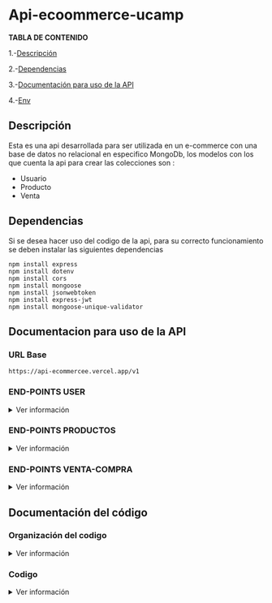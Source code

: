 # Api-ecoommerce-ucamp

**TABLA DE CONTENIDO**

1.-[Descripción](#Descripción)

2.-[Dependencias](#Dependencias)

3.-[Documentación para uso de la API](#Documentacion-para-uso-de-la-api)

4.-[Env](#.env)

## Descripción
Esta es una api desarrollada para ser utilizada en un e-commerce con una base de datos no relacional en especifico MongoDb, los modelos con los que cuenta la api para crear las colecciones son :
- Usuario
- Producto
- Venta

## Dependencias
Si se desea hacer uso del codigo de la api, para su correcto funcionamiento se deben instalar las siguientes dependencias 

    npm install express 
    npm install dotenv
    npm install cors
    npm install mongoose  
    npm install jsonwebtoken
    npm install express-jwt
    npm install mongoose-unique-validator

## Documentacion para uso de la API
### URL Base
`https://api-ecommercee.vercel.app/v1`


### **END-POINTS USER**

<details>
	
  <summary>Ver información</summary>
	
---
#### Registro de usuarios
> Este recurso permite crear un nuevo usuario 
<details>
  <summary>Ver información</summary>
	
###### End point
```http
  POST /user/
```

###### Body Request
```json
Formato Json
{
	"name": "Frank",
	"surname": "Aveiga",
	"mail": "prueba@prueba.com",
	"city":"Guayaquil",
	"age": 29,
	"password":"contrasena",
	"img": "url"
}
```
###### Response
```javascript
{
    "mensaje": "Usuario Creado",
    "detalles": {
        "idUser": "635cd92b96e01a1c9db455c1",
        "type": "customer",
        "token": "eyJhbGciOiJIUzI1NiIsInR5cCI6IkpXVCJ9.eyJpZFVzZXIiOiI2MzVjZDkyYjk2ZTAxYTFjOWRiNDU1YzEiLCJ0eXBlIjoiY3VzdG9tZXIiLCJpYXQiOjE2NjcwMjkyOTN9.c7WNCjOeOmOWMxusie7zR18LLvo5nTm1s6eXirLC81c"
    }
}
```
</details>
	
---
#### Login de usuario
> Este recurso permite logear al usuario generando un token de autorización
<details>
  <summary>Ver información</summary>
	
###### End point
```http
  POST /user/login
```

###### Body Request
```json
Formato Json
{
	"mail": "prueba@prueba.com",
	"password":"contrasena"
}
```

###### Response
```javascript
{
    "mensaje": "Login correcto",
    "detalles": "eyJhbGciOiJIUzI1NiIsInR5cCI6IkpXVCJ9.eyJpZFVzZXIiOiI2MzVjZDkyYjk2ZTAxYTFjOWRiNDU1YzEiLCJ0eXBlIjoiY3VzdG9tZXIiLCJpYXQiOjE2NjcwMjk0ODF9.ZHq7vv26JHaIltYTU45JnOrPfUNGhiYRUIatKFnvSPU"
}
```
</details>

---
#### Obtener todos los usuarios
> Este recurso devuelve los datos de los usuarios. **Solo podras usar esta ruta cuando este estes logeado como administrador** 
<details>
  <summary>Ver información</summary>
	
###### End point	
```http
  GET /user/getAll
```

###### Header Request
| KEY  |VALUE   |
| ------------ | ------------ |
| Authorization| Bearer (token de admin)  |

###### Response
```javascript
"mensaje": "Usuarios encontrados",
    "detalles": [
        {
             "_id": "635cd92b96e01a1c9db455c1",
            "name": "Frank",
            "mail": "prueba@prueba.com",
            "age": 29,
            "type": "customer",
            "img": "url"
        },
        {
            "_id": "635cd92b96e01a1c9db455c1",
            "name": "Frank",
            "mail": "prueba@prueba.com",
            "age": 29,
            "type": "customer",
            "img": "url"
        }
    ]
}
```
</details>	
	
---
	
	
#### Obtener los datos del usuario logeado
> Este recurso devuelve los datos del usuario logead. **Solo podras usar esta ruta cuando estes logeado ya que tendras el token de login** 

<details>
  <summary>Ver información</summary>

###### End point
```http
  -POST /user/
```



###### Header Request
| KEY  |VALUE   |
| ------------ | ------------ |
| Authorization| Bearer (token)  |

###### Response
```javascript
"mensaje": "Usuarios encontrados",
    "detalles": [
        {
             "_id": "635cd92b96e01a1c9db455c1",
            "name": "Frank",
            "mail": "prueba@prueba.com",
            "age": 29,
            "type": "customer",
            "img": "url"
        }
    ]
}
```
</details>

---
	
#### Obtener los datos de un usuario a través de uno de sus atributos 
> Este recurso devuelve los datos de los usuarios que cumplan con los parametros a travez del body. **Solo podras usar esta ruta cuando estes logeado como administrador** 
	
<details>
 <summary>Ver información</summary>
	
###### End point
	
```http
  GET /user/filtrar
```


###### Header Request
| KEY  |VALUE   |
| ------------ | ------------ |
| Authorization| Bearer (token de administrador)  |

###### Body Request (puedes buscar con cualquier atributo en esta ocación lo haremos con la edad)
```json
Formato Json
{
	"age": 29,
}
```

###### Response
```javascript
"mensaje": "Usuarios encontrados",
    "detalles": [
        {
             "_id": "635cd92b96e01a1c9db455c1",
            "name": "Frank",
            "mail": "prueba@prueba.com",
            "age": 29,
            "type": "customer",
            "img": "url"
        },
         {
             "_id": "635cd92b96e0qwe4rqwerr4",
            "name": "Frank",
            "mail": "prueba@prueba.com",
            "age": 29,
            "type": "customer",
            "img": "url"
        }
    ]
}
```
</details>
	
---
	
#### Obtener los de un usuario a través de un ID 
> Este recurso devuelve los datos de un usuario buscado por su ID pasado a través de params. **Solo podras usar esta ruta cuando estes logeado como administrador** 

<details>
 <summary>Ver información</summary>
	
###### End point
```http
  GET /user/:id
  Ejemplo /user/635cd92b96e01a1c9db455c1    
```

######  Params
| KEY  |VALUE   |
| ------------ | ------------ |
| | 635cd92b96e01a1c9db455c1    |



###### Response
```javascript
"mensaje": "Usuarios encontrados",
    "detalles": [
        {
             "_id": "635cd92b96e01a1c9db455c1",
              "name": "Frank",
              "surname": "Aveiga",
              "mail": "prueba@prueba.com",
              "city": "Guayaquil",
              "age": 29,
              "type": "customer",
              "img": "url",
              "salt": "aa870aaeb1bfd6c62419180d0a6802d5",
              "password": "d7b242e696",
        }
    ]
}
```

</details>
	
---

#### Actualizar la información de los usuarios encontradoa travez del ID de usuario
> Este recurso busca un usuario a travez en un id pasado por parametro y actualiza los valores pasados por el body. **Solo podras usar esta ruta cuando estes logeado como administrador ya que tendras el token de admin** 

<details>
  <summary>Ver información</summary>

###### End point
```http
  -PUT /user/:ID
```

###### Header Request
| KEY  |VALUE   |
| ------------ | ------------ |
| Authorization| Bearer (token de administrador)  |

######  Params
| KEY  |VALUE   |
| ------------ | ------------ |
| | 635cd92b96e01a1c9db455c1    |

###### Body Request
```json
Formato Json
{
	"name": "Dario",
	"surname": "Dueñas"
}
```


###### Response
```javascript
{
    "mensaje": "Usuario actualizado",
    "detalles": {
        "_id": "635cd92b96e01a1c9db455c1",
        "name": "Dario",
        "surname": "Dueñas",
        "mail": "prueba@prueba.com",
        "city": "Guayaquil",
        "age": 29,
        "type": "customer",
        "img": "url",
    }
}
```
</details>

---

#### Elimina un usuario por el Id del usuario
> Este recurso elimina un usuario buscandolo por el ID pasado por parametro. **Solo podras usar esta ruta cuando estes logeado como administrador ya que tendras el token de admin** 

<details>
  <summary>Ver información</summary>

###### End point
```http
  DELETE /user/delete/:id
  Ejemplo  /user/delete/635cd92b96e01a1c9db455c1
```

###### Header Request
| KEY  |VALUE   |
| ------------ | ------------ |
| Authorization| Bearer (token de administrador)  |

######  Params
| KEY  |VALUE   |
| ------------ | ------------ |
| | 635cd92b96e01a1c9db455c1    |



###### Response
```javascript
{
    "mensaje": "Usuario eliminado",
    "detalles": {
        "_id": "635cd92b96e01a1c9db455c1",
        "name": "Dario",
        "surname": "Dueñas",
        "mail": "prueba@prueba.com",
        "city": "Guayaquil",
        "age": 29,
        "type": "customer",
        "img": "url",
    }
}
```


</details>

---

#### Eliminar usuarios a travez de una busqueda de sus propiedades
> Este recurso elimina los usuario que tengan la propiedad que se pasa por el body **Solo podras usar esta ruta cuando estes logeado como administrador ya que tendras el token de admin** 

<details>
  <summary>Ver información</summary>

###### End point
```http
   DELETE /user/
```

###### Header Request
| KEY  |VALUE   |
| ------------ | ------------ |
| Authorization| Bearer (token de administrador)  |



###### Body Request
```json
Formato Json
{
	"age": 29
}
```


###### Response
```javascript
{
    "mensaje": "Usuarios eliminados",
    "detalles": {
        "acknowledged": true,
        "deletedCount": 2
    }
}
```
</details>

---


</details>

</details>



### **END-POINTS PRODUCTOS**

<details>
	
  <summary>Ver información</summary>
  
  ---
#### Registro de nuevo producto
> Este recurso permite crear un nuevo producto,**Solo podras usar esta ruta cuando tengas un token de admin** 
<details>
  <summary>Ver información</summary>
	
###### End point
```http
  POST /product/
```

###### Header Request
| KEY  |VALUE   |
| ------------ | ------------ |
| Authorization| Bearer (token de administrador)  |

###### Body Request
```json
Formato Json
{
	"name": "Producto 1",
	"description": "Aqui escribir una descripción",
	"img": "url",
	"price": 200,
	"age": 29,

}
```
###### Response
```javascript
{
    "mensaje": "Producto creado",
    "detalles": {
        "name": "Producto 1",
        "description": "Aqui escribir una descripción",
        "img": "url",
        "price": 200,
        "uploader": {
            "_id": "635da9cd93c3906e28f08a27",
            "name": "Frank"
        },
        "_id": "635daa1293c3906e28f08a2e",
        "__v": 0
    }
}
```
</details>

---

#### Ver todos los productos creados
> Este recurso permite visualizar todos los productos que han sido creados,**Solo podras usar esta ruta cuando tengas un token de admin** 
<details>
  <summary>Ver información</summary>
	
###### End point
```http
  GET /product/getAll
```

###### Header Request
| KEY  |VALUE   |
| ------------ | ------------ |
| Authorization| Bearer (token de administrador)  |



###### Response
```javascript
{
    "mensaje": "Productos encontrados",
    "detalles": [
        {
            "_id": "635c150ac715677c436d6aa8",
            "name": "Iphoneee",
            "description": "telefono",
            "img": "url",
            "price": 1500,
            "uploader": {
                "_id": "635bf75b4e96275e9ddc01c7"
            },
            "__v": 0
        },
        {
            "_id": "635c8d1c3d5d7101e62c04e4",
            "name": "Iphoneee",
            "description": "telefono",
            "img": "url",
            "price": 1500,
            "uploader": {
                "_id": "635bf75b4e96275e9ddc01c7"
            },
            "__v": 0
        },
        {
            "_id": "635daa1293c3906e28f08a2e",
            "name": "Producto 1",
            "description": "Aqui escribir una descripción",
            "img": "url",
            "price": 200,
            "uploader": {
                "_id": "635da9cd93c3906e28f08a27"
            },
            "__v": 0
        }
    ]
}
```
</details>

---

#### Ver los productos que el usuario logeado he creado
> Este recurso permite visualizar todos los productos que el administrador logeado ha creado,**Solo podras usar esta ruta cuando tengas un token de admin** 
<details>
  <summary>Ver información</summary>
	
###### End point
```http
  GET /product/misPeliculas
```

###### Header Request
| KEY  |VALUE   |
| ------------ | ------------ |
| Authorization| Bearer (token de administrador)  |



###### Response
```javascript
{
    "mensaje": "Productos encontradas",
    "detalles": [
        {
            "_id": "635c150ac715677c436d6aa8",
            "name": "Iphoneee",
            "description": "telefono",
            "img": url",
            "price": 1500,
            "uploader": {
                "_id": "635bf75b4e96275e9ddc01c7"
            },
            "__v": 0
        },
        {
            "_id": "635c8d1c3d5d7101e62c04e4",
            "name": "Iphoneee",
            "description": "telefono",
            "img": "url",
            "price": 1500,
            "uploader": {
                "_id": "635bf75b4e96275e9ddc01c7"
            },
            "__v": 0
        }
    ]
}
```
</details>

---

#### Actualizar un producto por el id
> Este recurso permite eliminar un producto pasandole el id como referncia de que producto eliminar,**Solo podras usar esta ruta cuando tengas un token de admin** 
<details>
  <summary>Ver información</summary>
	
###### End point
```http
  PUT /product/
```

###### Header Request
| KEY  |VALUE   |
| ------------ | ------------ |
| Authorization| Bearer (token de administrador)  |

###### Body Request
```json
Formato Json
{
	"name": "Celular"
}
```


###### Response
```javascript
{
    "mensaje": "Producto actualizado",
    "detalles": {
        "_id": "635c8d1c3d5d7101e62c04e4",
        "name": "Celular",
        "description": "telefono",
        "img": "URL",
        "price": 1500,
        "uploader": {
            "_id": "635bf75b4e96275e9ddc01c7"
        },
        "__v": 0
    }
}
```
</details>

---

#### Eliminar un producto por id
> Este recurso permite eliminar un producto pasandole el id como referncia de que producto eliminar,**Solo podras usar esta ruta cuando tengas un token de admin** 
<details>
  <summary>Ver información</summary>
	
###### End point
```http
  DELETE /product/
```

###### Header Request
| KEY  |VALUE   |
| ------------ | ------------ |
| Authorization| Bearer (token de administrador)  |



###### Response
```javascript
{
    "mensaje": "Producto eliminado",
    "detalles": {
        "_id": "635c150ac715677c436d6aa8",
        "name": "Iphoneee",
        "description": "telefono",
        "img": "URL",
        "price": 1500,
        "uploader": "635bf75b4e96275e9ddc01c7",
        "__v": 0
    }
}
```
</details>

---

</details>

### **END-POINTS VENTA-COMPRA**

<details>
	
  <summary>Ver información</summary>
  
  ---
  
#### Crear una nueva compra
> Este recurso permite guardar una compra ,**Solo podras usar esta ruta cuando tengas un token** 
<details>
  <summary>Ver información</summary>
	
###### End point
```http
  POST /sale/
```

###### Header Request
| KEY  |VALUE   |
| ------------ | ------------ |
| Authorization| Bearer (token)  |

###### Body Request
```json
Formato Json
{
	"total": 300,
    "products":["635daa1293c3906e28f08a2e","635daa1293c3906e28f08a2e"]
}
```


###### Response
```javascript
{
    "mensaje": "Venta creada",
    "detalles": {
        "total": 300,
        "buyer": {
            "_id": "635bf75b4e96275e9ddc01c7",
            "name": "asd"
        },
        "products": [
            {
                "_id": "635daa1293c3906e28f08a2e",
                "name": "Producto 1",
                "price": 200
            },
            {
                "_id": "635daa1293c3906e28f08a2e",
                "name": "Producto 1",
                "price": 200
            }
        ],
        "state": "solicitado",
        "_id": "635f55e3f68de0cca8099b7a",
        "createdAt": "2022-10-31T04:58:11.893Z",
        "updatedAt": "2022-10-31T04:58:11.893Z",
        "__v": 0
    }
}

```
</details>

---
  
#### Ver todas las compras
> Este recurso permite visualizar todas las compras realizadas por todos los usuarios ,**Solo podras usar esta ruta cuando tengas un token de administrador** 
<details>
  <summary>Ver información</summary>
	
###### End point
```http
  GET /sale/getAll
```

###### Header Request
| KEY  |VALUE   |
| ------------ | ------------ |
| Authorization| Bearer (token de administrador)  |



###### Response
```javascript
{
    "mensaje": "Ventas encontradas",
    "detalles": [
        {
            "_id": "635f55e3f68de0cca8099b7a",
            "total": 300,
            "buyer": {
                "_id": "635bf75b4e96275e9ddc01c7",
                "name": "asd"
            },
            "products": [
                {
                    "_id": "635daa1293c3906e28f08a2e",
                    "name": "Producto 1",
                    "price": 200
                },
                {
                    "_id": "635daa1293c3906e28f08a2e",
                    "name": "Producto 1",
                    "price": 200
                }
            ],
            "state": "solicitado",
            "createdAt": "2022-10-31T04:58:11.893Z",
            "updatedAt": "2022-10-31T04:58:11.893Z",
            "__v": 0
        },
        {
            "_id": "635f598e51ecc4923d2f224a",
            "total": 300,
            "buyer": {
                "_id": "635bf75b4e96275e9ddc01c7",
                "name": "asd"
            },
            "products": [
                {
                    "_id": "635daa1293c3906e28f08a2e",
                    "name": "Producto 1",
                    "price": 200
                },
                {
                    "_id": "635daa1293c3906e28f08a2e",
                    "name": "Producto 1",
                    "price": 200
                }
            ],
            "state": "solicitado",
            "createdAt": "2022-10-31T04:58:11.893Z",
            "updatedAt": "2022-10-31T04:58:11.893Z",
            "__v": 0
        }
    ]
}
    
```
</details>

---

#### Ver las compras del usuario logeado
> Este recurso permite visualizar todas las compras realizadas por todos los usuarios ,**Solo podras usar esta ruta cuando tengas un token** 
<details>
  <summary>Ver información</summary>
	
###### End point
```http
  GET /sale/compras
```

###### Header Request
| KEY  |VALUE   |
| ------------ | ------------ |
| Authorization| Bearer (token )  |



###### Response
```javascript
{
    "mensaje": "Comprsa encontradas",
    "detalles": [
        {
            "_id": "635f55e3f68de0cca8099b7a",
            "total": 300,
            "buyer": "635bf75b4e96275e9ddc01c7",
            "products": [
                {
                    "_id": "635daa1293c3906e28f08a2e",
                    "name": "Producto 1",
                    "price": 200
                },
                {
                    "_id": "635daa1293c3906e28f08a2e",
                    "name": "Producto 1",
                    "price": 200
                }
            ],
            "state": "solicitado",
            "createdAt": "2022-10-31T04:58:11.893Z",
            "updatedAt": "2022-10-31T04:58:11.893Z",
            "__v": 0
        },
        {
            "_id": "635f598e51ecc4923d2f224a",
            "total": 300,
            "buyer": "635bf75b4e96275e9ddc01c7",
            "products": [
                {
                    "_id": "635daa1293c3906e28f08a2e",
                    "name": "Producto 1",
                    "price": 200
                },
                {
                    "_id": "635daa1293c3906e28f08a2e",
                    "name": "Producto 1",
                    "price": 200
                }
            ],
            "state": "solicitado",
            "createdAt": "2022-10-31T04:58:11.893Z",
            "updatedAt": "2022-10-31T04:58:11.893Z",
            "__v": 0
        }
    ]
}
    
```
 

</details>

---

#### Actualizar el estado de la compra
> Este recurso permite actualizar el estado de la compra ,**Solo podras usar esta ruta cuando tengas un token de administrador** 
<details>
  <summary>Ver información</summary>
	
###### End point
```http
  POST /sale/estado/:id
  Ejemplo  /sale/estado/635f55e3f68de0cca8099b7a
```

###### Header Request
| KEY  |VALUE   |
| ------------ | ------------ |
| Authorization| Bearer (token de administrador)  |


###### Params
| KEY  |VALUE   |
| ------------ | ------------ |
| | 635f55e3f68de0cca8099b7a   |

###### Body Request
```json
Formato Json
{
	"state":"enviado"
}
```


###### Response
```javascript
{
    "mensaje": "Estado de la venta actualizado",
    "detalles": {
        "_id": "635f55e3f68de0cca8099b7a",
        "total": 300,
        "buyer": "635bf75b4e96275e9ddc01c7",
        "products": [
            "635daa1293c3906e28f08a2e",
            "635daa1293c3906e28f08a2e"
        ],
        "state": "enviado",
        "createdAt": "2022-10-31T04:58:11.893Z",
        "updatedAt": "2022-10-31T07:35:35.424Z",
        "__v": 0
    }
}

```
</details>

---

</details>
	
## Documentación del código 

 ### **Organización del codigo**
<details>
  <summary>Ver información</summary>
  
  El código está organizado por carpetas y un archivo index.js principal además de un archivo de variables de entorno
  
  ![Image text](https://i.ibb.co/bm9Kdyk/Organizc.png)
  
 </details>
 
 ### **Codigo**
<details>
<summary>Ver información</summary>

###


  
<details>

<summary>:file_folder: Models</summary>

###
   
   
<details>

<summary> >  :spiral_notepad: index.js</summary>

 ###

```javascript
const User = require("./User.model");
const Product = require("./Product.model");
const Sale = require("./Sale.model");

module.exports = {
  User,
  Product,
  Sale
};

```

</details>

<details>

 <summary> >  :spiral_notepad: User.model.js </summary>
 
  ###
  
```javascript

const mongoose = require('mongoose');
const crypto = require('crypto');
const jwt = require('jsonwebtoken');
const uniqueValidator = require('mongoose-unique-validator');

const UserSchema = new mongoose.Schema({
    name:{
        type:String,
        required:true,
    },
    surname:{
        type:String,
        required: true,
    },
    mail:{
        type: String,
        required:true,
        unique: true,
        match: [/^[\w-\.]+@([\w-]+\.)+[\w-]{2,4}$/, 'email invalido'],
    },
    city:{
        type:String,
    },
    age:{
        type:Number,
        required:true,
    },
    type:{
        type:String,
        enum:[
            'customer',
            'admin'
        ],
        default:'customer',
        required:true,
    },
    password:{
        type:String,
        required:true
    },
    img:{
        type:String,
        default:'wwww.hola.com'
    },
    salt:{
        type:String,
    }
})

/* A plugin that validates the uniqueness of a field. */
UserSchema.plugin(uniqueValidator)

/* Encrypting the password. */
UserSchema.methods.encryptString = function(stringToEncript,salt){
    return crypto.pbkdf2Sync(stringToEncript,salt,10000,5,'sha512').toString('hex');
}


UserSchema.methods.hashPassword = function(password){
  /* Generating a random string of 16 characters. */
    this.salt = crypto.randomBytes(16).toString('hex');
    /* Assigning the value of the function `encryptString` to the property `password` of the object
    `this`. */
    this.password = this.encryptString(password,this.salt)
}

/* Verifying the password. */
UserSchema.methods.verifyPassword = function(password){
    return this.encryptString(password,this.salt) === this.password;
}

/* Generating a token. */
UserSchema.methods.generateJWT = function(){
    return jwt.sign({idUser: this._id,type:this.type},process.env.SECRET)
}

/* Creating a token. */
UserSchema.methods.onSingGenerateJWT = function(){
    return{
        idUser: this._id,
        type: this.type,
        token: this.generateJWT(),
    }
}

/* Creating a model called `User` with the schema `UserSchema` and the collection `collectionUser`. */
mongoose.model('User',UserSchema,'collectionUser')





```
 
</details>

<details>

 <summary> >  :spiral_notepad: Product.model.js </summary>
 
 ###

```javascript
const mongoose = require('mongoose')

const ProductSchema = new mongoose.Schema({
    name:{
        type:String,
        required:true,
    },
    description:{
        type:String,
        default:"..."
    },
    img:{
        type:String,
        default:'https://www.google.com/url?sa=i&url=https%3A%2F%2Fwww.suzukijember.com%2Fgallery%2Fgambar_product%2F%3FMA&psig=AOvVaw29KG-vfntzAlLrOnBXKet4&ust=1667063204088000&source=images&cd=vfe&ved=0CA0QjRxqFwoTCNCNh8S0g_sCFQAAAAAdAAAAABAb'
    },
    price:{
        type:Number,
        required:true,
    },
    uploader: {
        type: mongoose.ObjectId,
        ref: "User",
      }

})

mongoose.model('Product', ProductSchema, "collectionProduct");


```

</details>

<details>

 <summary> >  :spiral_notepad: Sale.model.js </summary>
 
 ###
 ```javascript

const mongoose = require("mongoose");


const SaleSchema = new mongoose.Schema({
    
    total: {
      type: Number,
      required: true,
    },
    buyer: {
      type: mongoose.ObjectId,
      ref: "User",
    },
    products: {
      type: [
        {
          type: mongoose.ObjectId,
          ref: "Product",
        },
      ],
    },
    state:{
        type:String,
        enum:[
            'solicitado',
            'confirmado',
            'enviado'
        ],
        default:'solicitado',
        required:true,
    }
  },
  {
    timestamps: true,
  }
);

mongoose.model('Sale',SaleSchema,'collectionnSales');


```
 
 
</details>
   
</details>

<details>

<summary>:file_folder: Controllers</summary>

###

<details>

<summary> >  :spiral_notepad: index.js</summary>

 ###

```javascript
const {
    registro,
    verUsuarios,
    filtrarUsuarios,
    eliminarUsuarioPorId,
    eliminarUsuariosPorFiltro,
    actualizarUsuario,
    login,
    verInfoUsuario,
    verUsuario
  } = require("./User.controller");
  
  const{
    nuevoProducto,
    verProductos,
    eliminarProductoPorId,
    actualizarProductoPorId,
    verMisProductosCreados,
  } = require('./Product.controller')
  const{
    nuevaVenta,
    verVentas,
    filtrarVentasUsuario,
    actualizarEstadoId
  } = require('./Sale.controller')
  
  
  module.exports = {
    registro,
    verUsuarios,
    filtrarUsuarios,
    eliminarUsuarioPorId,
    eliminarUsuariosPorFiltro,
    actualizarUsuario,
    login,
    verInfoUsuario,
    verUsuario,
    nuevoProducto,
    verProductos,
    eliminarProductoPorId,
    actualizarProductoPorId,
    verMisProductosCreados,
    nuevaVenta,
    verVentas,
    filtrarVentasUsuario,
    actualizarEstadoId
  };

```

</details>

<details>

 <summary> >  :spiral_notepad: User.controlleer.js </summary>
 
  ###
  
```javascript

const mongoose = require('mongoose');
const User = mongoose.model('User');


 /* It creates a new user with the request body, hashes the password, and saves the user.*/
/**
 * It takes the password from the request body, deletes it from the request body, creates a new user
 * with the request body, hashes the password, saves the user, and returns a response.
 */
const registro = async (req,res) =>{
    try{

        const{password} = req.body;
        delete req.body.password;
        const user = new User(req.body)
        user.hashPassword(password);
        await user.save();
        
        return res.status(201).json({mensaje:'Usuario Creado',detalles: user.onSingGenerateJWT()})
    }catch(e){
        return res.status(400).json({ mensaje: "Error", detalles: e.message });
    }

}

/**
 * a function that searches for a user with email
 * It takes the email and password from the request body, searches for a user with that email, if it
 * finds one, it checks if the password is correct, if it is, it returns a JWT token, if not, it
 * returns an error message.
 */
const login = async(req,res)=>{
    try {
        const{mail,password} = req.body;
        const user = await User.findOne({mail});

        if(!user){
            return res.status(400).json({mensaje:'error',detalles:'Usuario no encontrado'});
        }
        if(user.verifyPassword(password)){
            return res.status(200).json({mensaje:'Login correcto', detalles: user.generateJWT()})
        }

        return res.status(400).json({mensaje: 'Error', detalles:'Contraseña incorrecta'});
    } catch (e) {
        return res.status(400).json({mensaje:'Error',detalles:  e.message});
    }
};

/**
 * It returns a list of users, but only if the user is an admin.
 */
const verUsuarios = async (req, res) => {
    try {
      if (req.user.type !== "admin") {
        return res.status(400).json({mensaje: "Error",detalles: "No tienes permiso para ver esto",});
      }
      const usuarios = await User.find({},{
        name: true,
        surename: true,
        mail: true,
        age: true,
        type: true,
        img: true,
      });
      if (!usuarios.length)
        return res.status(404).json({ mensaje: "Error", detalles: "Colección vacía" });
      return res.status(200).json({ mensaje: "Usuarios encontrados", detalles: usuarios });
    } catch (e) {
      return res.status(400).json({ mensaje: "Error", detalles: e.message });
    }
  };


/**
 * It returns a user if the user is an admin and the user exists
 */
  const verUsuario = async (req, res) => {
    try {
      if (req.user.type !== "admin") {
        return res.status(400).json({mensaje: "Error", detalles: "No tienes permiso para ver esto",});
      }
      console.log(req.query)
      const usuario = await User.findById(req.params.id);
      if (!usuario)
        return res.status(404).json({ mensaje: "Error", detalles: "No existe este usuario" });
      return res.status(200).json({ mensaje: "Usuario encontrado", detalles: usuario });
    } catch (e) {
      return res.status(400).json({ mensaje: "Error", detalles: e.message });
    }
  };

/**
 * filtra el usuario dependiendo el parametro pasado por el body

 */
  const filtrarUsuarios = async (req, res) => {
    
    try {
        if (req.user.type !== "admin") {
            return res.status(400).json({mensaje: "Error", detalles: "No tienes permiso para ver esto",});
          }
      const usuarios = await User.find(req.body);
      if (!usuarios.length)
        return res.status(404).json({ mensaje: "Error", detalles: "Usuarios no encontrados" });
      return res.status(200).json({ mensaje: "Usuarios encontrados", detalles: usuarios });
    } catch (e) {
      return res.status(400).json({ mensaje: "Error", detalles: e.message });
    }
  };

/**
 * It deletes a user from the database by ID.
 */
  const eliminarUsuarioPorId = async (req, res) => {
    try {
        if (req.user.type !== "admin") {
            return res.status(400).json({mensaje: "Error", detalles: "No tienes permiso para ver esto",});
          }
      const  id  = req.params.id;
      if (id.length !== 24)
        return res.status(400).json({ mensaje: "Error", detalles: "ID no válido" });
      const usuario = await User.findById(id);
      if (!usuario)
        return res.status(404).json({ mensaje: "Error", detalles: "Usuario no encontrado" });
      const eliminado = await User.findByIdAndDelete(id);
      return res.status(200).json({ mensaje: "Usuario eliminado", detalles: eliminado });
    } catch (e) {
      return res.status(400).json({ mensaje: "Errorr", detalles: e.message });
    }
  };
  

/**
 * It deletes all users that match the filter in the request body
 */
  const eliminarUsuariosPorFiltro = async (req, res) => {
    try {
        if (req.user.type !== "admin") {
            return res.status(400).json({mensaje: "Error", detalles: "No tienes permiso para ver esto",});
          }
      const eliminados = await User.deleteMany(req.body);
      return res
        .status(200)
        .json({ mensaje: "Usuarios eliminados", detalles: eliminados });
    } catch (e) {
      return res.status(400).json({ mensaje: "Error", detalles: e.message });
    }
  };
  
/**
 * It takes the id from the request params, and then updates the user with the id with the body of the
 * request.
 */
  const actualizarUsuario = async (req, res) => {
    try {
        if (req.user.type !== "admin") {
            return res.status(400).json({mensaje: "Error", detalles: "No tienes permiso para ver esto",});
          }
      const { id } = req.params;
      const actualizado = await User.findByIdAndUpdate(
        id,
        { $set: req.body },
        { new: true }
      );
      return res.status(200).json({ mensaje: "Usuario actualizado", detalles: actualizado });
    } catch (e) {
      return res.status(400).json({ mensaje: "Error", detalles: e.message });
    }
  };

 /**
  * It returns the user's information
  */
  const verInfoUsuario = async (req, res) => {
    try {
      const usuarioInfo = await User.findById(req.user.idUser, {name:1, mail:1,type:1,age:1, surename:1,img:1
      });
      if (!usuarioInfo)
      return res.status(404).json({ mensaje: "Error", detalles: "Usuario no encontrado" });
      return res.status(200).json({ mensaje: "Usuarios encontrados", detalles: usuarioInfo });
    } catch (e) {
      return res.status(400).json({ mensaje: "Error", detalles: e.message });
    }
  };

  module.exports = {
    registro,
    verUsuarios,
    verUsuario,
    filtrarUsuarios,
    eliminarUsuarioPorId,
    eliminarUsuariosPorFiltro,
    actualizarUsuario,
    verInfoUsuario,
    login,
  };



```
 
</details>

<details>

 <summary> >  :spiral_notepad: Product.controller.js </summary>
 
 ###

```javascript

const mongoose = require("mongoose");
const Product = mongoose.model("Product");

/**
 * "If the user is not an admin, return a 403 error. If the user is an admin, create a new product and
 * save it to the database."
 */
const nuevoProducto = async (req, res) => {
    try {
      if (req.user.type !== "admin") {
        return res.status(403).json({  mensaje: "Error",detalles: "Sólo un admin puede crear un nuevo producto",
          });
      }
      
      const producto = new Product({...req.body, uploader: req.user.idUser});
  
      const resp = await producto.save();
  
      return res.status(201).json({mensaje: "Producto creado",detalles: await resp.populate("uploader", "name",),
      });
    } catch (e) {
      return res.status(400).json({ mensaje: "Error", detalles: e.message });
    }
  };


 /**
  * It's a function that returns a promise that resolves to an array of products.
  */
  const verProductos = async (req, res) => {
    try {
      const products = await Product.find().populate("uploader", "nombre");
      if (!products.length)
        return res.status(404).json({ mensaje: "Error", detalles: "Colección vacía" });
      return res.status(200).json({ mensaje: "Productos encontrados", detalles: products });
    } catch (e) {
      return res.status(400).json({ mensaje: "Error", detalles: e.message });
    }
  };


/**
 * It returns a list of products created by the user who is logged in.
 * </code>
 */
  const verMisProductosCreados = async (req, res) => {
    try {
      if (req.user.type !== "admin") {
        return res.status(400).json({mensaje: "Error",detalles: "No tienes permiso para ver esto",});
      }
      
      const products = await Product.find({uploader: req.user.idUser}).populate("uploader", "nombre");
      if (!products.length)
        return res.status(404).json({ mensaje: "Error", detalles: "Esste usuario no ha creado productos" });
      return res.status(200).json({ mensaje: "Productos encontradas", detalles: products });
    } catch (e) {
      return res.status(400).json({ mensaje: "Error", detalles: e.message });
    }
  };


/**
 * It deletes a product from the database by its id.
 */
  const eliminarProductoPorId = async (req, res) => {
    try {
       if (req.user.type !== "admin") {
            return res.status(400).json({mensaje: "Error",detalles: "No tienes permiso para ver esto",});
        }
      const { id } = req.params;
      if (id.length !== 24)
        return res.status(400).json({ mensaje: "Error", detalles: "ID no válido" });
      const products = await Product.findById(id);
      if (!products)
        return res.status(404).json({ mensaje: "Error", detalles: "Producto no encontrado" });
      const eliminado = await Product.findByIdAndDelete(id);
      return res.status(200).json({ mensaje: "Producto eliminado", detalles: eliminado });
    } catch (e) {
      return res.status(400).json({ mensaje: "Error", detalles: e.message });
    }
  };


/**
 * It takes the id of a product, and updates the product with the new data.
 */
const actualizarProductoPorId = async (req, res) => {
  try {
    const { id } = req.params;

    const actualizado = await Product.findByIdAndUpdate(
      id,
      { $set: req.body },
      { new: true }
    ).populate("uploader", "nombre");
    return res
      .status(200)
      .json({ mensaje: "Producto actualizado", detalles: actualizado });
  } catch (e) {
    return res.status(400).json({ mensaje: "Error", detalles: e.message });
  }
};

module.exports = {
    nuevoProducto,
    verProductos,
    eliminarProductoPorId,
    actualizarProductoPorId,
    verMisProductosCreados,
};


```

</details>

<details>

 <summary> >  :spiral_notepad: Sale.model.js </summary>
 
 ###
 ```javascript

const mongoose = require("mongoose");
const Sale = mongoose.model("Sale");


/**
 * It creates a new sale, populates the products and buyer fields, and returns the populated sale.
 */
const nuevaVenta = async (req, res) => {
  try {
    if (req.user.type !== "admin") {
        return res.status(400).json({mensaje: "Error", detalles: "No tienes permiso para ver esto",});
      }
    const sales = new Sale({ ...req.body, buyer: req.user.idUser });

    const resp = await sales.save();

    return res.status(201).json({
      mensaje: "Venta creada",
      detalles: await (await resp.populate({path:'products',select:{name:true,price:true}})).populate("buyer", "name")
    });
  } catch (e) {
    return res.status(400).json({ mensaje: "Error", detalles: e.message });
  }
};


/**
 * It returns all the sales in the database, with the buyer's name, the product's name, price and the
 * uploader's name.
 * </code>

 */
const verVentas = async (req, res) => {
  try {
    if (req.user.type !== "admin") {
        return res.status(400).json({mensaje: "Error", detalles: "No tienes permiso para ver esto",});
      }
    const sales = await Sale.find()
      .populate("buyer", "name")
      .populate({
        path: "products",
        select: {
          name: true,
          price: true,
        }}); 

    if (!sales.length)
      return res
        .status(404)
        .json({ mensaje: "Error", detalles: "Colección vacía" });
    return res
      .status(200)
      .json({ mensaje: "Ventas encontradas", detalles: sales });
  } catch (e) {
    return res.status(400).json({ mensaje: "Error", detalles: e.message });
  }
};


/**
 * It returns all the sales of a user, and the products that were sold in each sale.
 * </code>
 */
const filtrarVentasUsuario = async (req, res) => {
    
    try {
      
          const buyer = req.user.idUser
      const compras = await Sale.find({buyer}).populate({ path: "products",
      select: {
        name: true,
        price: true,
      }});
      if (!compras.length)
        return res.status(404).json({ mensaje: "Error", detalles: "compras no encontradas" });
      return res.status(200).json({ mensaje: "Compras encontradas", detalles: compras });
    } catch (e) {
      return res.status(400).json({ mensaje: "Error", detalles: e.message });
    }
  }



  /**
   * It takes the id of the sale and the state of the sale from the body of the request and updates the
   * state of the sale in the database.
   * </code>

   */
  const actualizarEstadoId = async (req, res) => {
    if (req.user.type !== "admin") {
      return res.status(400).json({mensaje: "Error", detalles: "No tienes permiso para ver esto",});
    }
    body = req.body.state
    console.log(body)

    if(body === "confirmado" || body === "solicitado" || body === "enviado"){
      try {
        const { id } = req.params;
        
        const actualizado = await Sale.findByIdAndUpdate(
          id,
          { $set: {state : req.body.state }},
          { new: true }
        );
        return res
          .status(200)
          .json({ mensaje: "Estado de la venta actualizado", detalles: actualizado });
      } catch (e) {
        return res.status(400).json({ mensaje: "Error", detalles: e.message });
      }
    }

    return res.status(400).json({mensaje: "Error", detalles: "Estado no existente", hola:body});
    
  };


module.exports = {
  nuevaVenta,
  filtrarVentasUsuario,
  verVentas,
  actualizarEstadoId
};


```
 
 
</details>





</details>

<details>

<summary>:file_folder: Middelwares</summary>

 ###

<details>

 <summary> >  :spiral_notepad: auth.js </summary>
 
 ###
 
 ```javascript

const { expressjwt: jwt } = require("express-jwt");

/**
 * If the authorization header is present, split it into an array of two elements, the first being the
 * type of authorization and the second being the token. If the type is Bearer or Token, return the
 * token. Otherwise, return null.
 */
const getToken = (req) => {
  const { authorization } = req.headers;

  if (!authorization) {
    return null;
  }

  const [type, token] = authorization.split(" ");

  return type === "Bearer" || type === "Token" ? token : null;
};

/* Using the express-jwt library to create a middleware function that will be used to authenticate the user. */
const auth = jwt({
  secret: process.env.SECRET,
  algorithms: ["HS256"],
  requestProperty: "user",
  getToken,
});


module.exports = auth;


```
 
 
 
 </details>
 

</details>

<details>

<summary>:file_folder: Routes</summary>

###

<details>
<summary> > :spiral_notepad: index.js </summary>
###

 ```javascript

const express = require("express");
const router = express.Router();
const userRouter = require("./User.routes");
const productRouter = require("./Proucts.routes");
const saleRouter = require("./Sales.routes");


router.get("/", (req, res) => {
  res.send(`
    <h1>Welcome to API!</h1>
    `);
});

router.use("/user", userRouter);
router.use("/product", productRouter);
router.use("/sale", saleRouter);

module.exports = router;


```

</details>

<details>
<summary> > :spiral_notepad: User.routes.js </summary>

###


 ```javascript

//! 1.- Importar express & Middleware
const express = require("express");
const auth = require("../middleware/auth");

//! 2.- Instanciar enrutador
const router = express.Router();

//! 3.- Importar controladores
const {
  registro,
  verUsuarios,
  filtrarUsuarios,
  eliminarUsuarioPorId,
  eliminarUsuariosPorFiltro,
  actualizarUsuario,
  login,
  verInfoUsuario,
  verUsuario,
} = require("../controllers");

//! 4.- Declaramos las rutas
router.post("/", registro);
router.post("/login", login);
// devuvelve los datos de un usuario en especifico siempre y cuando este este logeado o sea administrador ya que recibe el id a travez del token
router.get("/", auth, verInfoUsuario);
// devuelve todos los usuarios
router.get("/getAll", auth, verUsuarios);
// filtra los usuarios por un parametro pasado por el body, este endpoint solo puede ser usado por un usuario tipo administrador
router.get("/filtrar", auth, filtrarUsuarios);
// busca un usuario por el id pasado por parametro, este endpoint solo puede ser usado por un usuario tipo administrador
router.get("/:id", auth, verUsuario);
// elimina un usuario por el id pasado por parametro, este endpoint solo puede ser usado por un usuario tipo administrador
router.delete("/delete/:id", auth, eliminarUsuarioPorId);
// elimina un usuario por un parametro pasado por el body, este endpoint solo puede ser usado por un usuario tipo administrador
router.delete("/", auth, eliminarUsuariosPorFiltro);
// busca un usuario a travez en un id pasado por parametro y actualiza los valores pasados por el body
router.put("/:id", auth, actualizarUsuario);

//! 5.- Exportamos el enrutador
module.exports = router;


```

</details>



<details>
<summary> > :spiral_notepad: Products.routes.js </summary>

###

 ```javascript

const express = require("express");
const auth = require("../middleware/auth");
const router = express.Router();
const {
    nuevoProducto,
    verProductos,
    eliminarProductoPorId,
    actualizarProductoPorId,
    verMisProductosCreados,
} = require("../controllers");

//rutas
//crear un nuevo producto
router.post("/", auth, nuevoProducto);
//Ver todos los productos
router.get("/getAll", auth, verProductos);
//Filtrar las peliculas que ha creado el usuario logeado
router.get("/misPeliculas", auth, verMisProductosCreados);
//Eliminar un producto pasandole un id por parametro
router.delete("/:id", auth, eliminarProductoPorId);
//Actualizar un producto pasandol
router.put("/:id", auth, actualizarProductoPorId);

module.exports = router;


```

</details>


<details>
<summary> > :spiral_notepad: Sales.routes.js </summary>

###

 ```javascript


const express = require("express");
const auth = require("../middleware/auth");


const router = express.Router();


const {
  nuevaVenta,
  verVentas,
  filtrarVentasUsuario,
  actualizarEstadoId
} = require("../controllers");


router.post("/", auth, nuevaVenta);
router.post('/estado/:id',auth,actualizarEstadoId)
router.get("/getAll", auth, verVentas);
router.get("/compras", auth, filtrarVentasUsuario,);


module.exports = router;
```

</details>


</details>

<details>

<summary>:spiral_notepad: index.js</summary>

###
 ```javascript

//Importar variables de entorno
require('dotenv').config();

//Importación de los modelos
require('./models');

//Importar expres, mongoose y router
const express = require('express');
const mongoose= require('mongoose');
const routes = require('./routes');
const cors = require('cors');

//instanciar la app
const app = express();

//configuración de middlewares
app.use(cors());
app.use(express.json());

//Coneccion a mongo
mongoose.connect(process.env.URI_MONGO_SERVER);

//Rutas
app.use('/v1',routes);
app.use((req,res)=>{
    res.send('<a href="/v1">Go to api</a>');
})

//Levantar el servidor 
app.listen(process.env.PORT,()=>{
    console.log('Servidor iniciado en el puerto'+process.env.PORT);
})


```

</details>

<details>

<summary>:date: .env</summary>

# .env
 ```env

URI_MONGO_SERVER='en esta variable ponemos la ruta de coneccion con la base de datos de mongoDB'
SECRET = 'En esta variable ponemos el string que se utilizara para encriptiar la contraseña y para generar el token'
PORT = En esta varialble ponemos el puerto en el cual la express va a correr de manera local

```

</details>
 
</details>
 
  
  



